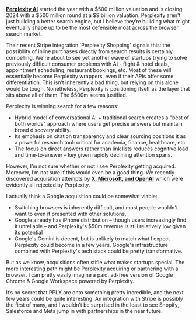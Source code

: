 [**Perplexity AI**](https://perplexity.ai) started the year with a $500 million valuation and is closing 2024 with a $500 million round at a $9 billion valuation. Perplexity aren't just building a better search engine, but I believe they’re building what might eventually shape up to be the most defensible moat across the browser search market. 

Their recent Stripe integration 'Perplexity Shopping' signals this: the possibility of inline purchases directly from search results is certainly compelling. We're about to see yet another wave of startups trying to solve previously difficult consumer problems with AI - flight & hotel deals, appointment scheduling, restaurant bookings, etc. Most of these will essentially become Perplexity wrappers, even if their APIs offer some differentiation. This isn’t inherently a bad thing, but relying on this alone would be tough. Nonetheless, Perplexity is positioning itself as the layer that sits above all of them. The $500m seems justified.

Perplexity is winning search for a few reasons:
* Hybrid model of conversational AI + traditional search creates a "best of both worlds" approach where users get precise answers but maintain broad discovery ability.
* Its emphasis on citation transparency and clear sourcing positions it as a powerful research tool: critical for academia, finance, healthcare, etc.
* The focus on direct answers rather than link lists reduces cognitive load and time-to-answer – key given rapidly declining attention spans.

However, I’m not sure whether or not I see Perplexity getting acquired. Moreover, I’m not sure if this would even be a good thing. We recently discovered acquisition attempts by [**X, Microsoft, and OpenAI**](https://www.theinformation.com/briefings/microsoft-x-openai-discussed-buying-perplexity) which were evidently all rejected by Perplexity.

I actually think a Google acquisition could be somewhat viable: 
* Switching browsers is inherently difficult, and most people wouldn't want to even if presented with other solutions. 
* Google already has iPhone distribution – though users increasingly find it unreliable – and Perplexity's $50m revenue is still relatively low given its potential
* Google's Gemini is decent, but is unlikely to match what I expect Perplexity could become in a few years. Google's infrastructure combined with Perplexity's tech stack could be pretty transformative. 

But as we know, acquisitions often stifle what makes startups special. The more interesting path might be Perplexity acquiring or partnering with a browser. I can pretty easily imagine a paid, ad-free version of Google Chrome & Google Workspace powered by Perplexity. 

It’s no secret that PPLX are onto something pretty incredible, and the next few years could be quite interesting. An integration with Stripe is possibly the first of many, and I wouldn’t be surprised in the least to see Shopify, Salesforce and Meta jump in with partnerships in the near future.
